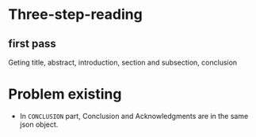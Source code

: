 # Three-step-reading
## first pass
Geting title,
abstract,
introduction,
section and subsection,
conclusion
# Problem existing
+ In `CONCLUSION` part, Conclusion and Acknowledgments are in the same json object. 
